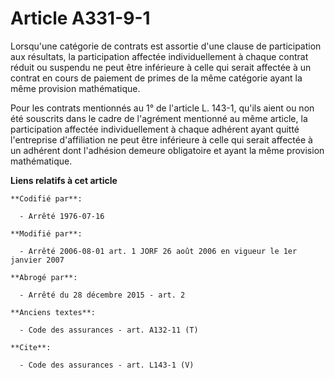 # Article A331-9-1

Lorsqu'une catégorie de contrats est assortie d'une clause de participation aux résultats, la participation affectée
individuellement à chaque contrat réduit ou suspendu ne peut être inférieure à celle qui serait affectée à un contrat en
cours de paiement de primes de la même catégorie ayant la même provision mathématique. 

Pour les contrats mentionnés au 1° de l'article L. 143-1, qu'ils aient ou non été souscrits dans le cadre de l'agrément
mentionné au même article, la participation affectée individuellement à chaque adhérent ayant quitté l'entreprise
d'affiliation ne peut être inférieure à celle qui serait affectée à un adhérent dont l'adhésion demeure obligatoire et ayant
la même provision mathématique.

**Liens relatifs à cet article**

	**Codifié par**:

	  - Arrêté 1976-07-16

	**Modifié par**:

	  - Arrêté 2006-08-01 art. 1 JORF 26 août 2006 en vigueur le 1er janvier 2007

	**Abrogé par**:

	  - Arrêté du 28 décembre 2015 - art. 2

	**Anciens textes**:

	  - Code des assurances - art. A132-11 (T)

	**Cite**:

	  - Code des assurances - art. L143-1 (V)
